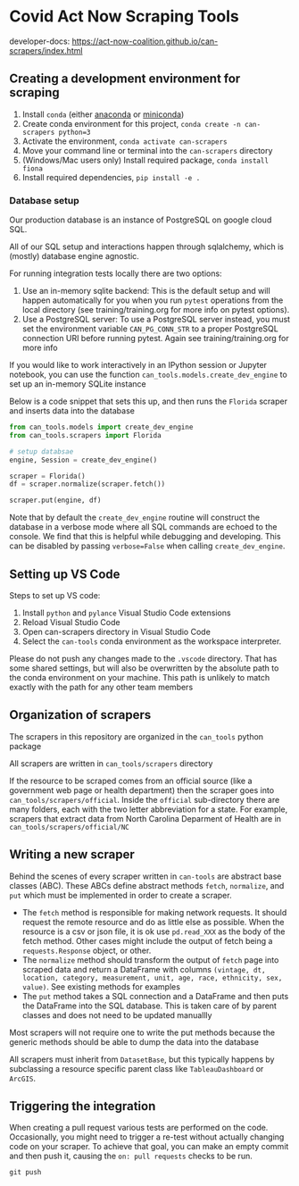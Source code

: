# Covid Act Now Scraping Tools

developer-docs: https://act-now-coalition.github.io/can-scrapers/index.html


## Creating a development environment for scraping

1. Install `conda` (either [anaconda](https://www.anaconda.com/products/individual) or [miniconda](https://docs.conda.io/en/latest/miniconda.html))
2. Create conda environment for this project, `conda create -n can-scrapers python=3`
3. Activate the environment, `conda activate can-scrapers`
4. Move your command line or terminal into the `can-scrapers` directory
5. (Windows/Mac users only) Install required package, `conda install fiona`
6. Install required dependencies, `pip install -e .`

### Database setup

Our production database is an instance of PostgreSQL on google cloud SQL.

All of our SQL setup and interactions happen through sqlalchemy, which is
(mostly) database engine agnostic.

For running integration tests locally there are two options:

1. Use an in-memory sqlite backend: This is the default setup and will happen
   automatically for you when you run `pytest` operations from the local
   directory (see training/training.org for more info on pytest options).
2. Use a PostgreSQL server: To use a PostgreSQL server instead, you must set the
   environment variable `CAN_PG_CONN_STR` to a proper PostgreSQL connection URI
   before running pytest. Again see training/training.org for more info


If you would like to work interactively in an IPython session or Jupyter
notebook, you can use the function `can_tools.models.create_dev_engine` to set
up an in-memory SQLite instance

Below is a code snippet that sets this up, and then runs the `Florida` scraper
and inserts data into the database

```python
from can_tools.models import create_dev_engine
from can_tools.scrapers import Florida

# setup databsae
engine, Session = create_dev_engine()

scraper = Florida()
df = scraper.normalize(scraper.fetch())

scraper.put(engine, df)
```

Note that by default the `create_dev_engine` routine will construct the database
in a verbose mode where all SQL commands are echoed to the console. We find that
this is helpful while debugging and developing. This can be disabled by passing
`verbose=False` when calling `create_dev_engine`.

## Setting up VS Code

Steps to set up VS code:

1. Install `python` and `pylance` Visual Studio Code extensions
2. Reload Visual Studio Code
3. Open can-scrapers directory in Visual Studio Code
4. Select the `can-tools` conda environment as the workspace interpreter.

Please do not push any changes made to the `.vscode` directory. That has some
shared settings, but will also be overwritten by the absolute path to the
conda environment on your machine. This path is unlikely to match exactly
with the path for any other team members

## Organization of scrapers

The scrapers in this repository are organized in the `can_tools` python package

All scrapers are written in `can_tools/scrapers` directory

If the resource to be scraped comes from an official source (like a government web page or
health department) then the scraper goes into `can_tools/scrapers/official`. Inside the `official`
sub-directory there are many folders, each with the two letter abbreviation for a state. For
example, scrapers that extract data from North Carolina Deparment of Health are in 
`can_tools/scrapers/official/NC`


## Writing a new scraper

Behind the scenes of every scraper written in `can-tools` are abstract base
classes (ABC). These ABCs define abstract methods `fetch`, `normalize`,
and `put` which must be implemented in order to create a scraper.

* The `fetch` method is responsible for making network requests. It should request
  the remote resource and do as little else as possible. When the resource is a csv
  or json file, it is ok use `pd.read_XXX` as the body of the fetch method. Other cases
  might include the output of fetch being a `requests.Response` object, or other.
* The `normalize` method should transform the output of `fetch` page into scraped data
  and return a DataFrame with columns `(vintage, dt, location, category,
  measurement, unit, age, race, ethnicity, sex, value)`. See existing methods for
  examples
* The `put` method takes a SQL connection and a DataFrame and then puts the
  DataFrame into the SQL database. This is taken care of by parent classes and
  does not need to be updated manuallly

Most scrapers will not require one to write the put methods because
the generic methods should be able to dump the data into the database

All scrapers must inherit from `DatasetBase`, but this typically happens by subclassing 
a resource specific parent class like `TableauDashboard` or `ArcGIS`.

## Triggering the integration

When creating a pull request various tests are performed on the code.
Occasionally, you might need to trigger a re-test without actually changing code
on your scraper.  To achieve that goal, you can make an empty commit and then
push it, causing the `on: pull requests` checks to be run.

```git commit --allow-empty -m "Trigger GitHub actions"
git push
```
